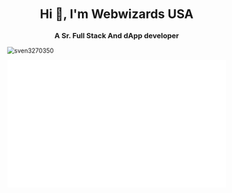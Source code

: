 <h1 align="center">Hi 👋, I'm Webwizards USA</h1>
<h3 align="center">A Sr. Full Stack And dApp developer</h3>

<p align="left"> <img src="https://komarev.com/ghpvc/?username=webwizardsusa&label=Profile%20views&color=0e75b6&style=flat" alt="sven3270350" /> </p>

<p align="left"> <a href="https://github.com/ryo-ma/github-profile-trophy"><img src="https://raw.githubusercontent.com/webwizardsusa/github-stats/master/generated/languages.svg#gh-light-mode-only" alt="webwizardsusa" /></a> </p>
